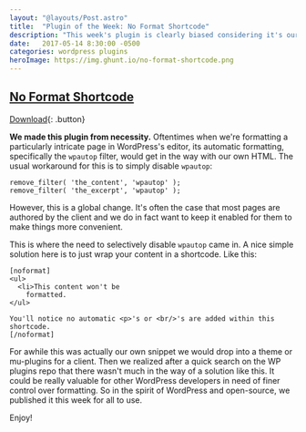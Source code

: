 ```yaml
---
layout: "@layouts/Post.astro"
title:  "Plugin of the Week: No Format Shortcode"
description: "This week's plugin is clearly biased considering it's our own. We had a flexible solution to a common problem with formatting in WordPress, and so we shared it with others."
date:   2017-05-14 8:30:00 -0500
categories: wordpress plugins
heroImage: https://img.ghunt.io/no-format-shortcode.png
---
```


## [No Format Shortcode](https://wordpress.org/plugins/no-format-shortcode/)
[Download](https://wordpress.org/plugins/no-format-shortcode/){: .button}


**We made this plugin from necessity.** Oftentimes when we're formatting a particularly intricate page in WordPress's editor, its automatic formatting, specifically the `wpautop` filter, would get in the way with our own HTML. The usual workaround for this is to simply disable `wpautop`:

```
remove_filter( 'the_content', 'wpautop' );
remove_filter( 'the_excerpt', 'wpautop' );
```

However, this is a global change. It's often the case that most pages are authored by the client and we do in fact want to keep it enabled for them to make things more convenient.

This is where the need to selectively disable `wpautop` came in. A nice simple solution here is to just wrap your content in a shortcode. Like this:

```
[noformat]
<ul>
  <li>This content won't be
    formatted.
</ul>

You'll notice no automatic <p>'s or <br/>'s are added within this shortcode.
[/noformat]
```

For awhile this was actually our own snippet we would drop into a theme or mu-plugins for a client. Then we realized after a quick search on the WP plugins repo that there wasn't much in the way of a solution like this. It could be really valuable for other WordPress developers in need of finer control over formatting. So in the spirit of WordPress and open-source, we published it this week for all to use.

Enjoy!
